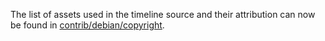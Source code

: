 The list of assets used in the timeline source and their attribution can now be found in [contrib/debian/copyright](../contrib/debian/copyright).
